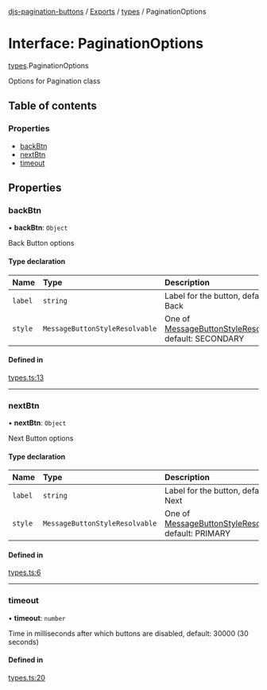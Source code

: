 [djs-pagination-buttons](../README.md) / [Exports](../modules.md) / [types](../modules/types.md) / PaginationOptions

# Interface: PaginationOptions

[types](../modules/types.md).PaginationOptions

Options for Pagination class

## Table of contents

### Properties

- [backBtn](types.PaginationOptions.md#backbtn)
- [nextBtn](types.PaginationOptions.md#nextbtn)
- [timeout](types.PaginationOptions.md#timeout)

## Properties

### backBtn

• **backBtn**: `Object`

Back Button options

#### Type declaration

| Name | Type | Description |
| :------ | :------ | :------ |
| `label` | `string` | Label for the button, default: Back |
| `style` | `MessageButtonStyleResolvable` | One of [MessageButtonStyleResolvable](https://discord.js.org/#/docs/main/master/typedef/MessageButtonStyleResolvable), default: SECONDARY |

#### Defined in

[types.ts:13](https://github.com/Welcome-Bot/discord-pagination/blob/f71f17c/src/types.ts#L13)

___

### nextBtn

• **nextBtn**: `Object`

Next Button options

#### Type declaration

| Name | Type | Description |
| :------ | :------ | :------ |
| `label` | `string` | Label for the button, default: Next |
| `style` | `MessageButtonStyleResolvable` | One of [MessageButtonStyleResolvable](https://discord.js.org/#/docs/main/master/typedef/MessageButtonStyleResolvable), default: PRIMARY |

#### Defined in

[types.ts:6](https://github.com/Welcome-Bot/discord-pagination/blob/f71f17c/src/types.ts#L6)

___

### timeout

• **timeout**: `number`

Time in milliseconds after which buttons are disabled, default: 30000 (30 seconds)

#### Defined in

[types.ts:20](https://github.com/Welcome-Bot/discord-pagination/blob/f71f17c/src/types.ts#L20)
